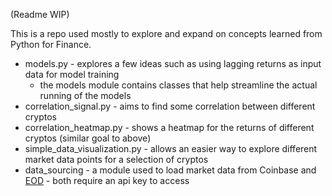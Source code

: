 (Readme WIP)

This is a repo used mostly to explore and expand on concepts learned from Python for Finance. 
* models.py - explores a few ideas such as using lagging returns as input data for model training
  * the models module contains classes that help streamline the actual running of the models
* correlation_signal.py - aims to find some correlation between different cryptos
* correlation_heatmap.py - shows a heatmap for the returns of different cryptos (similar goal to above)
* simple_data_visualization.py - allows an easier way to explore different market data points for a selection of cryptos
* data_sourcing - a module used to load market data from Coinbase and [EOD](https://eodhd.com/) - both require an api key to access
